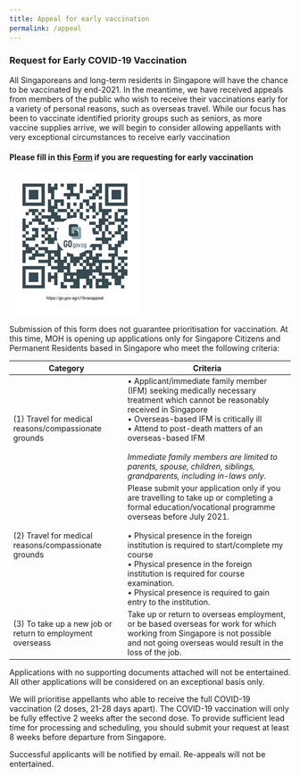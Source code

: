 ```yaml
---
title: Appeal for early vaccination
permalink: /appeal
---
```

### Request for Early COVID-19 Vaccination

All Singaporeans and long-term residents in Singapore will have the chance to be vaccinated by end-2021. In the meantime, we have received appeals from members of the public who wish to receive their vaccinations early for a variety of personal reasons, such as overseas travel. While our focus has been to vaccinate identified priority groups such as seniors, as more vaccine supplies arrive, we will begin to consider allowing appellants with very exceptional circumstances to receive early vaccination

#### Please fill in this [Form](https://go.gov.sg/c19vacappeal) if you are requesting for early vaccination
![](/images/appeal%20link.png)

Submission of this form does not guarantee prioritisation for vaccination.  At this time, MOH is opening up applications only for Singapore Citizens and Permanent Residents based in Singapore who meet the following criteria:



| Category| Criteria | 
| -------- | -------- |
| (1)	Travel for medical reasons/compassionate grounds    | •	Applicant/immediate family member (IFM) seeking medically necessary treatment which cannot be reasonably received in Singapore <br>•	Overseas-based IFM is critically ill<br>•	Attend to post-death matters of an overseas-based IFM  <br><br>*Immediate family members are limited to parents, spouse, children, siblings, grandparents, including in-laws only*.
(2)	Travel for medical reasons/compassionate grounds    | Please submit your application only if you are travelling to take up or completing a formal education/vocational programme overseas before July 2021. <br> <br>	•	Physical presence in the foreign institution is required to start/complete my course<br>•	Physical presence in the foreign institution is required for course examination.  <br>•	Physical presence is required to gain entry to the institution.
(3)	To take up a new job or return to employment overseass    | Take up or return to overseas employment, or be based overseas for work for which working from Singapore is not possible and not going overseas would result in the loss of the job. 

 Applications with no supporting documents attached will not be entertained. All other applications will be considered on an exceptional basis only.

We will prioritise appellants who able to receive the full COVID-19 vaccination (2 doses, 21-28 days apart). The COVID-19 vaccination will only be fully effective 2 weeks after the second dose. To provide sufficient lead time for processing and scheduling, you should submit your request at least 8 weeks before departure from Singapore. 

Successful applicants will be notified by email. Re-appeals will not be entertained.
